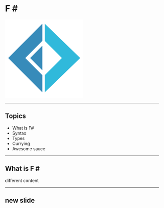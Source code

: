 # F &#35;

![logo](assets/logo.png)

---

## Topics

* What is F#
* Syntax
* Types
* Currying
* Awesome sauce

---

## What is F &#35;

different content

---

## new slide